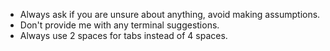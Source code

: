 - Always ask if you are unsure about anything, avoid making assumptions.
- Don't provide me with any terminal suggestions.
- Always use 2 spaces for tabs instead of 4 spaces.
